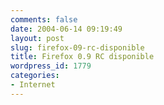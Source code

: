 ```yaml
---
comments: false
date: 2004-06-14 09:19:49
layout: post
slug: firefox-09-rc-disponible
title: Firefox 0.9 RC disponible
wordpress_id: 1779
categories:
- Internet
---
```


